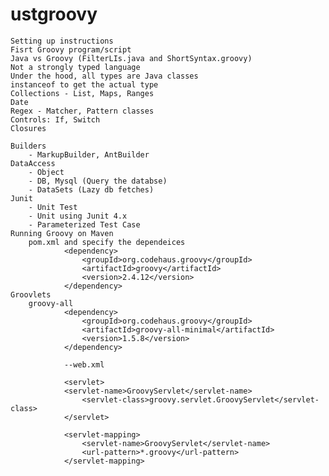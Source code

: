 # ustgroovy

    Setting up instructions
    Fisrt Groovy program/script
    Java vs Groovy (FilterLIs.java and ShortSyntax.groovy)
    Not a strongly typed language
    Under the hood, all types are Java classes
    instanceof to get the actual type
    Collections - List, Maps, Ranges
    Date
    Regex - Matcher, Pattern classes 
    Controls: If, Switch
    Closures

    Builders
        - MarkupBuilder, AntBuilder
    DataAccess
        - Object
        - DB, Mysql (Query the databse)
        - DataSets (Lazy db fetches)
    Junit
        - Unit Test
        - Unit using Junit 4.x
        - Parameterized Test Case
    Running Groovy on Maven
        pom.xml and specify the dependeices
                <dependency>
                    <groupId>org.codehaus.groovy</groupId>
                    <artifactId>groovy</artifactId>
                    <version>2.4.12</version>
                </dependency>
    Groovlets
        groovy-all
                <dependency>
                    <groupId>org.codehaus.groovy</groupId>
                    <artifactId>groovy-all-minimal</artifactId>
                    <version>1.5.8</version>
                </dependency>

                --web.xml

                <servlet>
                <servlet-name>GroovyServlet</servlet-name>
                    <servlet-class>groovy.servlet.GroovyServlet</servlet-class>
                </servlet>

                <servlet-mapping>
                    <servlet-name>GroovyServlet</servlet-name>
                    <url-pattern>*.groovy</url-pattern>
                </servlet-mapping>
